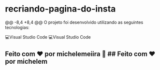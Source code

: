 # recriando-pagina-do-insta
@@ -8,4 +8,4 @@ O projeto foi desenvolvido utilizando as seguintes tecnologias:


💻️Visual Studio Code	💻️Visual Studio Code


## Feito com ❤️ por michelemeiira 👋️	## Feito com ❤️ por michelem
